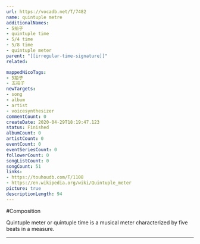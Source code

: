 ```yaml
---
url: https://vocadb.net/T/7482
name: quintuple metre
additionalNames: 
- 5拍子
- quintuple time
- 5/4 time
- 5/8 time
- quintuple meter
parent: "[[irregular-time-signature]]"
related:

mappedNicoTags:
- 5拍子
- 五拍子
newTargets:
- song
- album
- artist
- voicesynthesizer
commentCount: 0
createDate: 2020-04-29T18:19:47.123
status: Finished
albumCount: 0
artistCount: 0
eventCount: 0
eventSeriesCount: 0
followerCount: 0
songListCount: 0
songCount: 51
links: 
- https://touhoudb.com/T/1108
- https://en.wikipedia.org/wiki/Quintuple_meter
picture: true
descriptionLength: 94
---
```


#Composition

Quintuple meter or quintuple time is a musical meter characterized by five beats in a measure.

---

